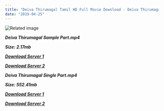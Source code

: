 ```yaml
---
title: "Deiva Thirumagal Tamil HD Full Movie Download - Deiva Thirumagal Tamil HD Movie Download"
date: "2019-04-25"
---
```


![Related image](https://screenanarchy.com/assets_c/2012/09/DTM-Posters-thumb-430xauto-23735.jpg)

**_Deiva Thirumagal Sample Part.mp4_**

**_Size: 2.17mb_**

**_[Download Server 1](http://b6.wetransfer.vip/files/{2c088f659142c0283fde3b45bf50b63be20aae7f704a2f0bf67686df6392cb2e}20Actor{2c088f659142c0283fde3b45bf50b63be20aae7f704a2f0bf67686df6392cb2e}20Hits{2c088f659142c0283fde3b45bf50b63be20aae7f704a2f0bf67686df6392cb2e}20Collection/Vikram{2c088f659142c0283fde3b45bf50b63be20aae7f704a2f0bf67686df6392cb2e}20Movies{2c088f659142c0283fde3b45bf50b63be20aae7f704a2f0bf67686df6392cb2e}20Collection/Deiva{2c088f659142c0283fde3b45bf50b63be20aae7f704a2f0bf67686df6392cb2e}20Thirumagal{2c088f659142c0283fde3b45bf50b63be20aae7f704a2f0bf67686df6392cb2e}20(2011)/Deiva{2c088f659142c0283fde3b45bf50b63be20aae7f704a2f0bf67686df6392cb2e}20Thirumagal{2c088f659142c0283fde3b45bf50b63be20aae7f704a2f0bf67686df6392cb2e}20Mp4{2c088f659142c0283fde3b45bf50b63be20aae7f704a2f0bf67686df6392cb2e}20HD/Deiva{2c088f659142c0283fde3b45bf50b63be20aae7f704a2f0bf67686df6392cb2e}20Thirumagal{2c088f659142c0283fde3b45bf50b63be20aae7f704a2f0bf67686df6392cb2e}20HD{2c088f659142c0283fde3b45bf50b63be20aae7f704a2f0bf67686df6392cb2e}20Sample.mp4)_**

**_[Download Server 2](http://b6.wetransfer.vip/files/{2c088f659142c0283fde3b45bf50b63be20aae7f704a2f0bf67686df6392cb2e}20Actor{2c088f659142c0283fde3b45bf50b63be20aae7f704a2f0bf67686df6392cb2e}20Hits{2c088f659142c0283fde3b45bf50b63be20aae7f704a2f0bf67686df6392cb2e}20Collection/Vikram{2c088f659142c0283fde3b45bf50b63be20aae7f704a2f0bf67686df6392cb2e}20Movies{2c088f659142c0283fde3b45bf50b63be20aae7f704a2f0bf67686df6392cb2e}20Collection/Deiva{2c088f659142c0283fde3b45bf50b63be20aae7f704a2f0bf67686df6392cb2e}20Thirumagal{2c088f659142c0283fde3b45bf50b63be20aae7f704a2f0bf67686df6392cb2e}20(2011)/Deiva{2c088f659142c0283fde3b45bf50b63be20aae7f704a2f0bf67686df6392cb2e}20Thirumagal{2c088f659142c0283fde3b45bf50b63be20aae7f704a2f0bf67686df6392cb2e}20Mp4{2c088f659142c0283fde3b45bf50b63be20aae7f704a2f0bf67686df6392cb2e}20HD/Deiva{2c088f659142c0283fde3b45bf50b63be20aae7f704a2f0bf67686df6392cb2e}20Thirumagal{2c088f659142c0283fde3b45bf50b63be20aae7f704a2f0bf67686df6392cb2e}20HD{2c088f659142c0283fde3b45bf50b63be20aae7f704a2f0bf67686df6392cb2e}20Sample.mp4)_**

**_Deiva Thirumagal Single Part.mp4_**

**_Size: 552.41mb_**

**_[Download Server 1](http://b6.wetransfer.vip/files/{2c088f659142c0283fde3b45bf50b63be20aae7f704a2f0bf67686df6392cb2e}20Actor{2c088f659142c0283fde3b45bf50b63be20aae7f704a2f0bf67686df6392cb2e}20Hits{2c088f659142c0283fde3b45bf50b63be20aae7f704a2f0bf67686df6392cb2e}20Collection/Vikram{2c088f659142c0283fde3b45bf50b63be20aae7f704a2f0bf67686df6392cb2e}20Movies{2c088f659142c0283fde3b45bf50b63be20aae7f704a2f0bf67686df6392cb2e}20Collection/Deiva{2c088f659142c0283fde3b45bf50b63be20aae7f704a2f0bf67686df6392cb2e}20Thirumagal{2c088f659142c0283fde3b45bf50b63be20aae7f704a2f0bf67686df6392cb2e}20(2011)/Deiva{2c088f659142c0283fde3b45bf50b63be20aae7f704a2f0bf67686df6392cb2e}20Thirumagal{2c088f659142c0283fde3b45bf50b63be20aae7f704a2f0bf67686df6392cb2e}20Mp4{2c088f659142c0283fde3b45bf50b63be20aae7f704a2f0bf67686df6392cb2e}20HD/Deiva{2c088f659142c0283fde3b45bf50b63be20aae7f704a2f0bf67686df6392cb2e}20Thirumagal{2c088f659142c0283fde3b45bf50b63be20aae7f704a2f0bf67686df6392cb2e}20HD.mp4)_**

**_[Download Server 2](http://b6.wetransfer.vip/files/{2c088f659142c0283fde3b45bf50b63be20aae7f704a2f0bf67686df6392cb2e}20Actor{2c088f659142c0283fde3b45bf50b63be20aae7f704a2f0bf67686df6392cb2e}20Hits{2c088f659142c0283fde3b45bf50b63be20aae7f704a2f0bf67686df6392cb2e}20Collection/Vikram{2c088f659142c0283fde3b45bf50b63be20aae7f704a2f0bf67686df6392cb2e}20Movies{2c088f659142c0283fde3b45bf50b63be20aae7f704a2f0bf67686df6392cb2e}20Collection/Deiva{2c088f659142c0283fde3b45bf50b63be20aae7f704a2f0bf67686df6392cb2e}20Thirumagal{2c088f659142c0283fde3b45bf50b63be20aae7f704a2f0bf67686df6392cb2e}20(2011)/Deiva{2c088f659142c0283fde3b45bf50b63be20aae7f704a2f0bf67686df6392cb2e}20Thirumagal{2c088f659142c0283fde3b45bf50b63be20aae7f704a2f0bf67686df6392cb2e}20Mp4{2c088f659142c0283fde3b45bf50b63be20aae7f704a2f0bf67686df6392cb2e}20HD/Deiva{2c088f659142c0283fde3b45bf50b63be20aae7f704a2f0bf67686df6392cb2e}20Thirumagal{2c088f659142c0283fde3b45bf50b63be20aae7f704a2f0bf67686df6392cb2e}20HD.mp4)_**

